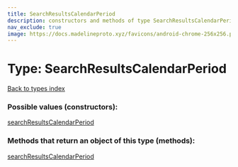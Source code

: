 ```yaml
---
title: SearchResultsCalendarPeriod
description: constructors and methods of type SearchResultsCalendarPeriod
nav_exclude: true
image: https://docs.madelineproto.xyz/favicons/android-chrome-256x256.png
---
```

# Type: SearchResultsCalendarPeriod
[Back to types index](index.md)



### Possible values (constructors):

[searchResultsCalendarPeriod](/API_docs/constructors/searchResultsCalendarPeriod.md)  



### Methods that return an object of this type (methods):



[searchResultsCalendarPeriod](/API_docs/constructors/searchResultsCalendarPeriod.md)  

